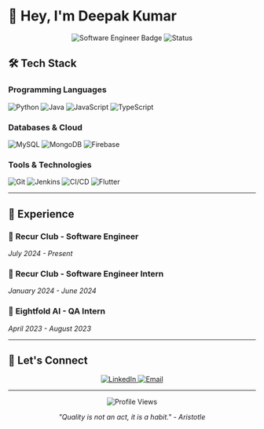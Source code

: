 # 👋 Hey, I'm Deepak Kumar

<div align="center">
  <img src="https://img.shields.io/badge/Software%20Engineer-SWE-blue?style=for-the-badge&logo=code" alt="Software Engineer Badge">
  <img src="https://img.shields.io/badge/Status-Available%20for%20Opportunities-green?style=for-the-badge" alt="Status">
</div>


## 🛠️ Tech Stack

### Programming Languages
![Python](https://img.shields.io/badge/Python-3776AB?style=for-the-badge&logo=python&logoColor=white)
![Java](https://img.shields.io/badge/Java-ED8B00?style=for-the-badge&logo=openjdk&logoColor=white)
![JavaScript](https://img.shields.io/badge/JavaScript-F7DF1E?style=for-the-badge&logo=javascript&logoColor=black)
![TypeScript](https://img.shields.io/badge/TypeScript-007ACC?style=for-the-badge&logo=typescript&logoColor=white)

### Databases & Cloud
![MySQL](https://img.shields.io/badge/MySQL-4479A1?style=for-the-badge&logo=mysql&logoColor=white)
![MongoDB](https://img.shields.io/badge/MongoDB-4EA94B?style=for-the-badge&logo=mongodb&logoColor=white)
![Firebase](https://img.shields.io/badge/Firebase-FFCA28?style=for-the-badge&logo=firebase&logoColor=black)

### Tools & Technologies
![Git](https://img.shields.io/badge/Git-F05032?style=for-the-badge&logo=git&logoColor=white)
![Jenkins](https://img.shields.io/badge/Jenkins-D24939?style=for-the-badge&logo=jenkins&logoColor=white)
![CI/CD](https://img.shields.io/badge/CI/CD-2496ED?style=for-the-badge&logo=github-actions&logoColor=white)
![Flutter](https://img.shields.io/badge/Flutter-02569B?style=for-the-badge&logo=flutter&logoColor=white)

---

## 💼 Experience

### 🏢 **Recur Club** - Software Engineer
*July 2024 - Present*

### 🏢 **Recur Club** - Software Engineer Intern
*January 2024 - June 2024*

### 🏢 **Eightfold AI** - QA Intern
*April 2023 - August 2023*

---

<!-- ## 📊 GitHub Stats

<div align="center">
  <img src="https://github-readme-stats.vercel.app/api?username=IamIr0nMan&show_icons=true&theme=radical" alt="GitHub Stats">
  <img src="https://github-readme-streak-stats.herokuapp.com/?user=IamIr0nMan&theme=radical" alt="GitHub Streak">
</div> -->

<!-- --- -->

## 🤝 Let's Connect

<div align="center">
  <a href="https://linkedin.com/in/deepak1805">
    <img src="https://img.shields.io/badge/LinkedIn-0077B5?style=for-the-badge&logo=linkedin&logoColor=white" alt="LinkedIn">
  </a>
  <a href="mailto:iamdpk18@gmail.com">
    <img src="https://img.shields.io/badge/Email-D14836?style=for-the-badge&logo=gmail&logoColor=white" alt="Email">
  </a>
</div>

---

<div align="center">
  <img src="https://komarev.com/ghpvc/?username=IamIr0nMan&style=flat-square&color=blue" alt="Profile Views">
  
  *"Quality is not an act, it is a habit." - Aristotle*
</div>
